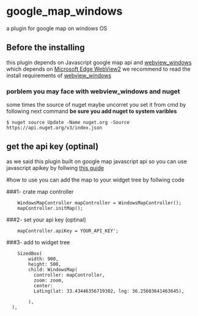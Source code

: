 # google_map_windows

a plugin for google map on windows OS

## Before the  installing
this plugin depends on Javascript google map api and [webview_windows](https://pub.dev/packages/webview_windows)
which depends on [Microsoft Edge WebView2](https://docs.microsoft.com/en-us/microsoft-edge/webview2/)
we recommend to read the install requirements of [webview_windows](https://pub.dev/packages/webview_windows#development-platform-requirements)
### porblem you may face with webview_windows and nuget
some times the source of nuget maybe uncorret you set it from cmd by following next command 
**be sure you add nuget to system varibles**
```
$ nuget source Update -Name nuget.org -Source https://api.nuget.org/v3/index.json
```
## get the api key (optinal)
as we said this plugin built on google map javascript api
so you can use javascript apikey by follwing [this guide](https://developers.google.com/maps/documentation/javascript/get-api-key)

#how to use
you can add the map to your widget tree by follwing code


###1- crate map controller 
```
    WindowsMapController mapController = WindowsMapController();
    mapController.initMap();
```


###2- set your api key (optinal)
``` 
    mapController.apiKey = YOUR_API_KEY';
```


###3- add to widget tree
```
    SizedBox(
        width: 900,
        height: 500,
        child: WindowsMap(
          controller: mapController,
          zoom: zoom,
          center:
          LatLng(lat: 33.43446356719302, lng: 36.25603641463645),

        ),
  ),
```